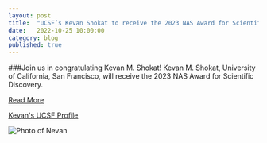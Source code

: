 ```yaml
---
layout: post
title:  "UCSF’s Kevan Shokat to receive the 2023 NAS Award for Scientific Discovery."
date:   2022-10-25 10:00:00
category: blog
published: true
---
```


###Join us in congratulating Kevan M. Shokat! Kevan M. Shokat, University of California, San Francisco, will receive the 2023 NAS Award for Scientific Discovery.

[Read More ](https://www.nasonline.org/programs/awards/2023-awards/Shokat.html)

[Kevan's UCSF Profile](https://profiles.ucsf.edu/kevan.shokat)

![Photo of Nevan](/assets/images/faculty/kevan.jpg)
